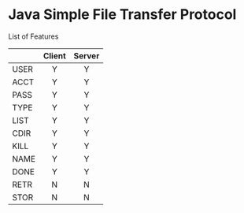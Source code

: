 # Java Simple File Transfer Protocol

List of Features

||   Client   |   Server   |
|--|:----------:|:----------:|
|USER|Y|Y|
|ACCT|Y|Y|
|PASS|Y|Y|
|TYPE|Y|Y|
|LIST|Y|Y|
|CDIR|Y|Y|
|KILL|Y|Y|
|NAME|Y|Y|
|DONE|Y|Y|
|RETR|N|N|
|STOR|N|N|
